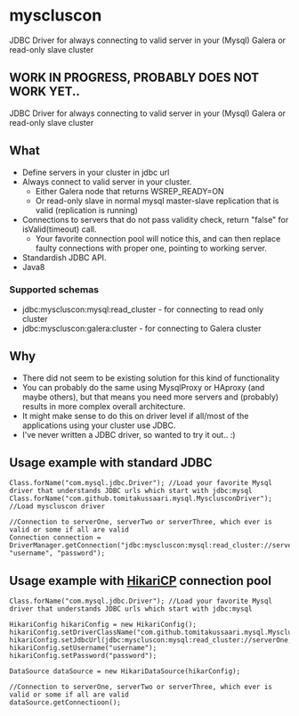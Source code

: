 myscluscon 
==========
JDBC Driver for always connecting to valid server in your (Mysql) Galera or read-only slave cluster

## WORK IN PROGRESS, PROBABLY DOES NOT WORK YET..

JDBC Driver for always connecting to valid server in your (Mysql) Galera or read-only slave cluster 

##  What
- Define servers in your cluster in jdbc url
- Always connect to valid server in your cluster.
    - Either Galera node that returns WSREP_READY=ON
    - Or read-only slave in normal mysql master-slave replication that is valid (replication is running)
- Connections to servers that do not pass validity check, return "false" for isValid(timeout) call.
    - Your favorite connection pool will notice this, and can then replace faulty connections with proper one, pointing to working server. 
- Standardish JDBC API.
- Java8

### Supported schemas
- jdbc:myscluscon:mysql:read_cluster - for connecting to read only cluster
- jdbc:myscluscon:galera:cluster - for connecting to Galera cluster
      
## Why
- There did not seem to be existing solution for this kind of functionality
- You can probably do the same using MysqlProxy or HAproxy (and maybe others), but that means you need more servers and (probably) results in more complex overall architecture. 
- It might make sense to do this on driver level if all/most of the applications using your cluster use JDBC.
- I've never written a JDBC driver, so wanted to try it out.. :)      


## Usage example with standard JDBC
        
    Class.forName("com.mysql.jdbc.Driver"); //Load your favorite Mysql driver that understands JDBC urls which start with jdbc:mysql
    Class.forName("com.github.tomitakussaari.mysql.MysclusconDriver"); //Load myscluscon driver
    
    //Connection to serverOne, serverTwo or serverThree, which ever is valid or some if all are valid
    Connection connection = DriverManager.getConnection("jdbc:myscluscon:mysql:read_cluster://serverOne,serverTwo,ServerThree:2134/database", "username", "password");
            

## Usage example with [HikariCP](https://github.com/brettwooldridge/HikariCP) connection pool 
            
    Class.forName("com.mysql.jdbc.Driver"); //Load your favorite Mysql driver that understands JDBC urls which start with jdbc:mysql
             
    HikariConfig hikariConfig = new HikariConfig();
    hikariConfig.setDriverClassName("com.github.tomitakussaari.mysql.MysclusconDriver");
    hikariConfig.setJdbcUrl(jdbc:myscluscon:mysql:read_cluster://serverOne,serverTwo,ServerThree:2134/database);
    hikariConfig.setUsername("username");
    hikariConfig.setPassword("password");
    
    DataSource dataSource = new HikariDataSource(hikarConfig);
    
    //Connection to serverOne, serverTwo or serverThree, which ever is valid or some if all are valid 
    dataSource.getConnectioon(); 
            
